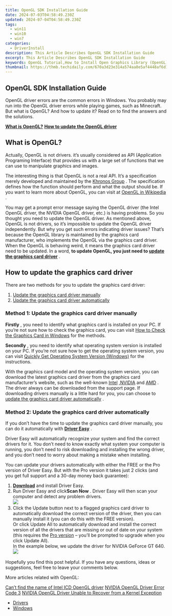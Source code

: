 ```yaml
---
title: OpenGL SDK Installation Guide
date: 2024-07-03T04:58:49.230Z
updated: 2024-07-04T04:58:49.230Z
tags:
  - win11
  - win10
  - win7
categories:
  - DriverInstall
description: This Article Describes OpenGL SDK Installation Guide
excerpt: This Article Describes OpenGL SDK Installation Guide
keywords: OpenGL Tutorial,How to Install Open Graphics Library (OpenGL),OpenGL SDK Setup Instructions,Beginners Guide to OpenGL Installation,Open Graphics Library (OpenGL) Setup,Installing OpenGL for Development,Official OpenGL SDK Setup Guide
thumbnail: https://thmb.techidaily.com/670a3d23e314a574aa8e5af4448af6d1aaae629960eef8dd3da5be3e28617436.jpg
---
```


## OpenGL SDK Installation Guide

 OpenGL driver errors are the common errors in Windows. You probably may run into the OpenGL driver errors while playing games, such as Minecraft. But what is OpenGL? And how to update it? Read on to find the answers and the solutions.

**[What is OpenGL?](#what)**
**[How to update the OpenGL driver](#how)**

## **What is OpenGL?**

 Actually, OpenGL is not drivers. it’s usually considered as API (Application Programing Interface) that provides us with a large set of functions that we can use to manipulate graphics and images.

 The interesting thing is that OpenGL is not a real API. It’s a specification merely developed and maintained by the [Khronos Group](https://www.khronos.org/) . The specification defines how the function should perform and what the output should be. If you want to learn more about OpenGL, you can visit at [OpenGL in Wikipedia](https://www.khronos.org/opengl/wiki/Getting%5FStarted) .

 You may get a prompt error message saying the OpenGL driver (the Intel OpenGL driver, the NVIDIA OpenGL driver, etc.) is having problems. So you thought you need to update the OpenGL driver. As mentioned above, OpenGL is not drivers, so it’s impossible to update the OpenGL driver independently. But why you get such errors indicating driver issues? That’s because the OpenGL library is maintained by the graphics card manufacturer, who implements the OpenGL via the graphics card driver. When the OpenGL is behaving weird, it means the graphics card driver need to be updated. In a word, **to update OpenGL, you just need to [update the graphics card driver](#how)**  .

## How to update the graphics card driver

There are two methods for you to update the graphics card driver:

1. [Update the graphics card driver manually](#m1)
2. [Update the graphics card driver automatically](#m2)

### Method 1: Update the graphics card driver manually

**Firstly** , you need to identify what graphics card is installed on your PC. If you’re not sure how to check the graphics card, you can visit [How to Check the Graphics Card in Windows](https://tools.techidaily.com/drivereasy/download/) for the methods.

**Secondly** , you need to identify what operating system version is installed on your PC. If you’re not sure how to get the operating system version, you can visit [Quickly Get Operating System Version (Windows)](https://tools.techidaily.com/drivereasy/download/) for the instructions.

 With the graphics card model and the operating system version, you can download the latest graphics card driver from the graphics card manufacturer’s website, such as the well-known [Intel](https://downloadcenter.intel.com/) ,[NVIDIA](https://www.nvidia.com/Download/index.aspx) and [AMD](https://www.amd.com/en/support) . The driver always can be downloaded from the support page. If downloading drivers manually is a little hard for you, you can choose to [update the graphics card driver automatically](#m2) .

### Method 2: Update the graphics card driver automatically

 If you don’t have the time to update the graphics card driver manually, you can do it automatically with **[Driver Easy](https://tools.techidaily.com/drivereasy/download/)**  .

 Driver Easy will automatically recognize your system and find the correct drivers for it. You don’t need to know exactly what system your computer is running, you don’t need to risk downloading and installing the wrong driver, and you don’t need to worry about making a mistake when installing.

 You can update your drivers automatically with either the FREE or the Pro version of Driver Easy. But with the Pro version it takes just 2 clicks (and you get full support and a 30-day money back guarantee):

1. **[Download](https://tools.techidaily.com/drivereasy/download/)**  and install Driver Easy.
2. Run Driver Easy and click**Scan Now** . Driver Easy will then scan your computer and detect any problem drivers.  
![](https://images.drivereasy.com/wp-content/uploads/2018/11/img_5be28ae1b4a9c.jpg)
3. Click the Update button next to a flagged graphics card driver to automatically download the correct version of the driver, then you can manually install it (you can do this with the FREE version).  
 Or click Update All to automatically download and install the correct version of all the drivers that are missing or out of date on your system (this requires the [Pro version](https://tools.techidaily.com/drivereasy/download/) – you’ll be prompted to upgrade when you click Update All).  
In the example below, we update the driver for NVIDIA GeForce GT 640.  
![](https://images.drivereasy.com/wp-content/uploads/2018/11/img_5be28b17afc89.jpg)

 Hopefully you find this post helpful. If you have any questions, ideas or suggestions, feel free to leave your comments below.

More articles related with OpenGL:

[Can’t find the name of Intel ICD OpenGL driver](https://tools.techidaily.com/drivereasy/download/)
[NVIDIA OpenGL Driver Error Code 3](https://tools.techidaily.com/drivereasy/download/)
[NVIDIA OpenGL Driver Unable to Recover from a Kernel Exception](https://tools.techidaily.com/drivereasy/download/)

* [Drivers](https://tools.techidaily.com/drivereasy/download/)
* [Windows](https://tools.techidaily.com/drivereasy/download/)

<ins class="adsbygoogle"
     style="display:block"
     data-ad-format="autorelaxed"
     data-ad-client="ca-pub-7571918770474297"
     data-ad-slot="1223367746"></ins>



<ins class="adsbygoogle"
     style="display:block"
     data-ad-client="ca-pub-7571918770474297"
     data-ad-slot="8358498916"
     data-ad-format="auto"
     data-full-width-responsive="true"></ins>



